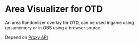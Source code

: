 # Area Visualizer for OTD

An area Randomizer overlay for OTD, can be used ingame using gosumemory or in OBS using a browser source.

Depend on [Proxy API]()